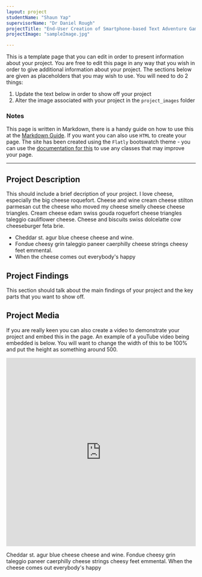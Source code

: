 ```yaml
---
layout: project
studentName: "Shaun Yap"
supervisorName: "Dr Daniel Rough"
projectTitle: "End-User Creation of Smartphone-based Text Adventure Games"
projectImage: "sampleImage.jpg"

---
```


This is a template page that you can edit in order to present information about your project. You are free to edit this page in any way that you wish in order to give additional information about your project. The sections below are given as placeholders that you may wish to use. You will need to do 2 things:

1. Update the text below in order to show off your project
2. Alter the image associated with your project in the `project_images` folder

### Notes
This page is written in Markdown, there is a handy guide on how to use this at the [Markdown Guide](https://www.markdownguide.org/cheat-sheet/). If you want you can also use `HTML` to create your page. The site has been created using the `Flatly` bootswatch theme - you can use the [documentation for this](https://bootswatch.com/flatly/) to use any classes that may improve your page.

<hr>

## Project Description
This should include a brief decription of your project. I love cheese, especially the big cheese roquefort. Cheese and wine cream cheese stilton parmesan cut the cheese who moved my cheese smelly cheese cheese triangles. Cream cheese edam swiss gouda roquefort cheese triangles taleggio cauliflower cheese. Cheese and biscuits swiss dolcelatte cow cheeseburger feta brie.

- Cheddar st. agur blue cheese cheese and wine.
- Fondue cheesy grin taleggio paneer caerphilly cheese strings cheesy feet emmental.
- When the cheese comes out everybody's happy

## Project Findings
This section should talk about the main findings of your project and the key parts that you want to show off.

## Project Media
If you are really keen you can also create a video to demonstrate your project and embed this in the page. An example of a youTube video being embedded is below. You will want to change the width of this to be 100% and put the height as something around 500.


<iframe width="100%" height="500" src="https://www.youtube.com/embed/YUEaupJk5AI" title="YouTube video player" frameborder="0" allow="accelerometer; autoplay; clipboard-write; encrypted-media; gyroscope; picture-in-picture" allowfullscreen></iframe>

Cheddar st. agur blue cheese cheese and wine. Fondue cheesy grin taleggio paneer caerphilly cheese strings cheesy feet emmental. When the cheese comes out everybody's happy
